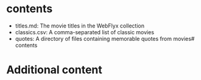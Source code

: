 # contents

* titles.md: The movie titles in the WebFlyx collection
* classics.csv: A comma-separated list of classic movies
* quotes: A directory of files containing memorable quotes from movies# contents

# Additional content
